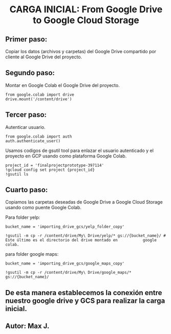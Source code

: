 <h1 align="center">CARGA INICIAL: From Google Drive to Google Cloud Storage </h1>

## Primer paso: 
Copiar los datos (archivos y carpetas) del Google Drive compartido por cliente al Google Drive del proyecto.

## Segundo paso: 
Montar en Google Colab el Google Drive del proyecto.

    from google.colab import drive
    drive.mount('/content/drive')

## Tercer paso:
Autenticar usuario.

    from google.colab import auth
    auth.authenticate_user()

Usamos codigos de gsutil tool para enlazar el usuario autenticado y el proyecto en GCP usando como plataforma Google Colab.

    project_id = 'finalprojectprototype-397114'
    !gcloud config set project {project_id}
    !gsutil ls

## Cuarto paso: 
Copiamos las carpetas deseadas de Google Drive a Google Cloud Storage usando como puente Google Colab.

Para folder yelp:

    bucket_name = 'importing_drive_gcs/yelp_folder_copy'
    
    !gsutil -m cp -r /content/drive/My\ Drive/yelp/* gs://{bucket_name}/ # Este último es el directorio del drive montado en           google   colab.

para folder google maps:

    bucket_name = 'importing_drive_gcs/google_maps_copy'
      
    !gsutil -m cp -r /content/drive/My\ Drive/google_maps/* gs://{bucket_name}/

## De esta manera establecemos la conexión entre nuestro google drive y GCS para realizar la carga inicial.

## Autor: Max J.


